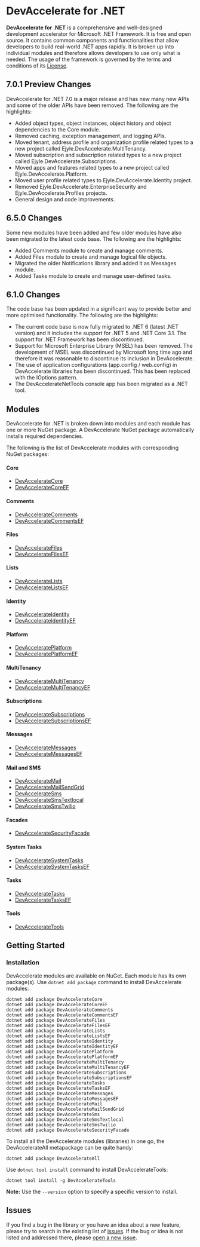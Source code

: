 # DevAccelerate for .NET

**DevAccelerate for .NET** is a comprehensive and well-designed development accelerator for Microsoft .NET Framework. It is free and open source. It contains common components and functionalities that allow developers to build real-world .NET apps rapidly. It is broken up into individual modules and therefore allows developers to use only what is needed. The usage of the framework is governed by the terms and conditions of its [License](https://github.com/devaccelerate/DevAccelerateNet/blob/master/LICENSE).

## 7.0.1 Preview Changes
DevAccelerate for .NET 7.0 is a major release and has new many new APIs and some of the older APIs have been removed. The following are the highlights:
* Added object types, object instances, object history and object dependencies to the Core module.
* Removed caching, exception management, and logging APIs.
* Moved tenant, address profile and organization profile related types to a new project called Ejyle.DevAccelerate.MultiTenancy.
* Moved subscription and subscription related types to a new project called Ejyle.DevAccelerate.Subscriptions.
* Moved apps and features related types to a new project called Ejyle.DevAccelerate.Platform.
* Moved user profile related types to Ejyle.DevAccelerate.Identity project.
* Removed Ejyle.DevAccelerate.EnterpriseSecurity and Ejyle.DevAccelerate.Profiles projects.
* General design and code improvements.

## 6.5.0 Changes
Some new modules have been added and few older modules have also been migrated to the latest code base. The following are the highlights:
* Added Comments module to create and manage comments.
* Added Files module to create and manage logical file objects.
* Migrated the older Notifications library and added it as Messages module.
* Added Tasks module to create and manage user-defined tasks.

## 6.1.0 Changes
The code base has been updated in a significant way to provide better and more optimised functionality. The following are the highlights:
* The current code base is now fully migrated to .NET 6 (latest .NET version) and it includes the support for .NET 5 and .NET Core 3.1. The support for .NET Framework has been discontinued.
* Support for Microsoft Enterprise Library (MSEL) has been removed. The development of MSEL was discontinued by Microsoft long time ago and therefore it was reasonable to discontinue its inclusion in DevAccelerate.
* The use of application configurations (app.config / web.config) in DevAccelerate libraries has been discontinued. This has been replaced with the IOptions pattern.
* The DevAccelerateNetTools console app has been migrated as a .NET tool.

## Modules

DevAccelerate for .NET is broken down into modules and each module has one or more NuGet package. A DevAccelerate NuGet package automatically installs required dependencies.

The following is the list of DevAccelerate modules with corresponding NuGet packages:
#### Core
* [DevAccelerateCore](https://www.nuget.org/packages/DevAccelerateCore)
* [DevAccelerateCoreEF](https://www.nuget.org/packages/DevAccelerateCoreEF)
#### Comments
* [DevAccelerateComments](https://www.nuget.org/packages/DevAccelerateComments)
* [DevAccelerateCommentsEF](https://www.nuget.org/packages/DevAccelerateCommentsEF)
#### Files
* [DevAccelerateFiles](https://www.nuget.org/packages/DevAccelerateFiles)
* [DevAccelerateFilesEF](https://www.nuget.org/packages/DevAccelerateFilesEF)
#### Lists
* [DevAccelerateLists](https://www.nuget.org/packages/DevAccelerateLists/)
* [DevAccelerateListsEF](https://www.nuget.org/packages/DevAccelerateListsEF/)
#### Identity
* [DevAccelerateIdentity](https://www.nuget.org/packages/DevAccelerateIdentity/)
* [DevAccelerateIdentityEF](https://www.nuget.org/packages/DevAccelerateIdentityEF/)
#### Platform
* [DevAcceleratePlatform](https://www.nuget.org/packages/DevAcceleratePlatform)
* [DevAcceleratePlatformEF](https://www.nuget.org/packages/DevAcceleratePlatformEF)
#### MultiTenancy
* [DevAccelerateMultiTenancy](https://www.nuget.org/packages/DevAccelerateMultiTenancy/)
* [DevAccelerateMultiTenancyEF](https://www.nuget.org/packages/DevAccelerateMultiTenancyEF/)
#### Subscriptions
* [DevAccelerateSubscriptions](https://www.nuget.org/packages/DevAccelerateSubscriptions/)
* [DevAccelerateSubscriptionsEF](https://www.nuget.org/packages/DevAccelerateSubscriptionsEF/)
#### Messages
* [DevAccelerateMessages](https://www.nuget.org/packages/DevAccelerateMessages)
* [DevAccelerateMessagesEF](https://www.nuget.org/packages/DevAccelerateMessagesEF)
#### Mail and SMS
* [DevAccelerateMail](https://www.nuget.org/packages/DevAccelerateMail/)
* [DevAccelerateMailSendGrid](https://www.nuget.org/packages/DevAccelerateMailSendGrid/)
* [DevAccelerateSms](https://www.nuget.org/packages/DevAccelerateSms/)
* [DevAccelerateSmsTextlocal](https://www.nuget.org/packages/DevAccelerateSmsTextlocal/)
* [DevAccelerateSmsTwilio](https://www.nuget.org/packages/DevAccelerateSmsTwilio/)
#### Facades
* [DevAccelerateSecurityFacade](https://www.nuget.org/packages/DevAccelerateSecurityFacade/)
#### System Tasks
* [DevAccelerateSystemTasks](https://www.nuget.org/packages/DevAccelerateSystemTasks/)
* [DevAccelerateSystemTasksEF](https://www.nuget.org/packages/DevAccelerateSystemTasksEF/)
#### Tasks
* [DevAccelerateTasks](https://www.nuget.org/packages/DevAccelerateTasks)
* [DevAccelerateTasksEF](https://www.nuget.org/packages/DevAccelerateTasksEF)
#### Tools
* [DevAccelerateTools](https://www.nuget.org/packages/DevAccelerateTools/)

## Getting Started
### Installation
DevAccelerate modules are available on NuGet. Each module has its own package(s). Use ```dotnet add package``` command to install DevAccelerate modules:
```
dotnet add package DevAccelerateCore
dotnet add package DevAccelerateCoreEF
dotnet add package DevAccelerateComments
dotnet add package DevAccelerateCommentsEF
dotnet add package DevAccelerateFiles
dotnet add package DevAccelerateFilesEF
dotnet add package DevAccelerateLists
dotnet add package DevAccelerateListsEF
dotnet add package DevAccelerateIdentity
dotnet add package DevAccelerateIdentityEF
dotnet add package DevAcceleratePlatform
dotnet add package DevAcceleratePlatformEF
dotnet add package DevAccelerateMultiTenancy
dotnet add package DevAccelerateMultiTenancyEF
dotnet add package DevAccelerateSubscriptions
dotnet add package DevAccelerateSubscriptionsEF
dotnet add package DevAccelerateTasks
dotnet add package DevAccelerateTasksEF
dotnet add package DevAccelerateMessages
dotnet add package DevAccelerateMessagesEF
dotnet add package DevAccelerateMail
dotnet add package DevAccelerateMailSendGrid
dotnet add package DevAccelerateSms
dotnet add package DevAccelerateSmsTextlocal
dotnet add package DevAccelerateSmsTwilio
dotnet add package DevAccelerateSecurityFacade
```
To install all the DevAccelerate modules (libraries) in one go, the DevAccelerateAll metapackage can be quite handy:
```
dotnet add package DevAccelerateAll
```
Use ```dotnet tool install``` command to install DevAccelerateTools:
```
dotnet tool install -g DevAccelerateTools
```
**Note:** Use the ```--version``` option to specify a specific version to install.

## Issues

If you find a bug in the library or you have an idea about a new feature, please try to search in the existing list of [issues](https://github.com/devaccelerate/DevAccelerateNet/issues). If the bug or idea is not listed and addressed there, please [open a new issue](https://github.com/devaccelerate/DevAccelerateNet/issues/new).
